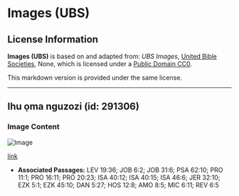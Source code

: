 # Images (UBS)

## License Information

**Images (UBS)** is based on and adapted from: _UBS Images_, [United Bible Societies](https://unitedbiblesocieties.org/), None, which is licensed under a [Public Domain CC0](https://creativecommons.org/public-domain/cc0/).

This markdown version is provided under the same license.



--------------------------------

## Ihu ọma nguzozi (id: 291306)

### Image Content

![Image](https://cdn.aquifer.bible/aquifer-content/resources/Media/WEB-0351_balance_scales.jpg)

[link](https://cdn.aquifer.bible/aquifer-content/resources/Media/WEB-0351_balance_scales.jpg)

* **Associated Passages:** LEV 19:36; JOB 6:2; JOB 31:6; PSA 62:10; PRO 11:1; PRO 16:11; PRO 20:23; ISA 40:12; ISA 40:15; ISA 46:6; JER 32:10; EZK 5:1; EZK 45:10; DAN 5:27; HOS 12:8; AMO 8:5; MIC 6:11; REV 6:5


